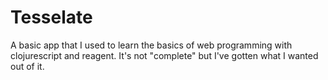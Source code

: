 # Tesselate

A basic app that I used to learn the basics of web programming with clojurescript and reagent. It's not "complete" but I've gotten what I wanted out of it.
